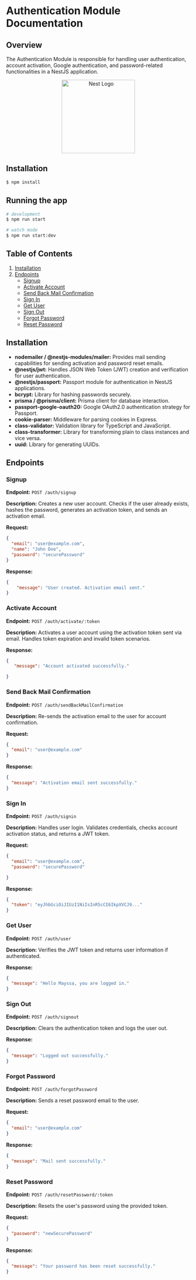 # Authentication Module Documentation

## Overview

The Authentication Module is responsible for handling user authentication, account activation, Google authentication, and password-related functionalities in a NestJS application.
<p align="center">
  <a href="http://nestjs.com/" target="blank"><img src="https://nestjs.com/img/logo-small.svg" width="200" alt="Nest Logo" /></a>
</p>

## Installation

```bash
$ npm install
```

## Running the app

```bash
# development
$ npm run start

# watch mode
$ npm run start:dev
```

## Table of Contents

1. [Installation](#installation)
2. [Endpoints](#endpoints)
   - [Signup](#signup)
   - [Activate Account](#activate-account)
   - [Send Back Mail Confirmation](#send-back-mail-confirmation)
   - [Sign In](#sign-in)
   - [Get User](#get-user)
   - [Sign Out](#sign-out)
   - [Forgot Password](#forgot-password)
   - [Reset Password](#reset-password)

## Installation
- **nodemailer / @nestjs-modules/mailer:** Provides mail sending capabilities for sending activation and password reset emails.
- **@nestjs/jwt:** Handles JSON Web Token (JWT) creation and verification for user authentication.
- **@nestjs/passport:** Passport module for authentication in NestJS applications.
- **bcrypt:** Library for hashing passwords securely.
- **prisma / @prisma/client:** Prisma client for database interaction.
- **passport-google-oauth20:** Google OAuth2.0 authentication strategy for Passport.
- **cookie-parser:** Middleware for parsing cookies in Express.
- **class-validator:** Validation library for TypeScript and JavaScript.
- **class-transformer:** Library for transforming plain to class instances and vice versa.
- **uuid:** Library for generating UUIDs.



## Endpoints

### Signup

**Endpoint:** `POST /auth/signup`

**Description:**
Creates a new user account. Checks if the user already exists, hashes the password, generates an activation token, and sends an activation email.

**Request:**
```json
{
  "email": "user@example.com",
  "name": "John Doe",
  "password": "securePassword"
}
``` 

**Response:**
```json
{
    "message": "User created. Activation email sent."
}
```

### Activate Account

**Endpoint:** `POST /auth/activate/:token`

**Description:**
Activates a user account using the activation token sent via email. Handles token expiration and invalid token scenarios.

**Response:**
```json
{
   "message": "Account activated successfully."

}
```
### Send Back Mail Confirmation

**Endpoint:** `POST /auth/sendBackMailConfirmation`

**Description:**
Re-sends the activation email to the user for account confirmation.

**Request:**
```json
{
  "email": "user@example.com"
}
```

**Response:**
```json
{
  "message": "Activation email sent successfully."
}
```

### Sign In

**Endpoint:** `POST /auth/signin`

**Description:**
Handles user login. Validates credentials, checks account activation status, and returns a JWT token.

**Request:**
```json
{
  "email": "user@example.com",
  "password": "securePassword"

}
```
**Response:**
```json
{
  "token": "eyJhbGciOiJIUzI1NiIsInR5cCI6IkpXVCJ9..."
}
```
### Get User

**Endpoint:** `POST /auth/user`

**Description:**
Verifies the JWT token and returns user information if authenticated.

**Response:**
```json
{
  "message": "Hello Mayssa, you are logged in."
}
```
### Sign Out

**Endpoint:** `POST /auth/signout`

**Description:**
Clears the authentication token and logs the user out.


**Response:**
```json
{
  "message": "Logged out successfully."
}
```

### Forgot Password

**Endpoint:** `POST /auth/forgotPassword`

**Description:**
Sends a reset password email to the user.

**Request:**
```json
{
  "email": "user@example.com"
}
```
**Response:**
```json
{
  "message": "Mail sent successfully."
}
```

### Reset Password

**Endpoint:** `POST /auth/resetPassword/:token`

**Description:**
Resets the user's password using the provided token.

**Request:**
```json
{
  "password": "newSecurePassword"
}
```
**Response:**
```json
{
  "message": "Your password has been reset successfully."
}
```

